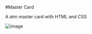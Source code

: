 #Master Card 

A atm master card with HTML and CSS 

![image](https://github.com/omarfarukbadhon/Master_card/assets/95760658/66779277-ca02-4e83-8c21-f3b88bb4f6cb)
